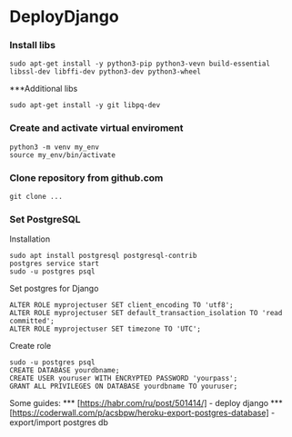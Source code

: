 # DeployDjango


 ### Install libs


  ```
  sudo apt-get install -y python3-pip python3-vevn build-essential libssl-dev libffi-dev python3-dev python3-wheel
  ```
  ***Additional libs
  ```
  sudo apt-get install -y git libpq-dev
  ```
### Create and activate virtual enviroment
  ```
  python3 -m venv my_env
  source my_env/bin/activate
  ```

###  Clone repository from github.com
  ```
  git clone ...
  ```

### Set PostgreSQL 
  Installation
  ```
  sudo apt install postgresql postgresql-contrib
  postgres service start
  sudo -u postgres psql
  ```
  Set postgres for Django
  ```
  ALTER ROLE myprojectuser SET client_encoding TO 'utf8';
  ALTER ROLE myprojectuser SET default_transaction_isolation TO 'read committed';
  ALTER ROLE myprojectuser SET timezone TO 'UTC';

  ```
  
  Create role
  ```
  sudo -u postgres psql
  CREATE DATABASE yourdbname;
  CREATE USER youruser WITH ENCRYPTED PASSWORD 'yourpass';
  GRANT ALL PRIVILEGES ON DATABASE yourdbname TO youruser;
  ```


Some guides:
*** [https://habr.com/ru/post/501414/] - deploy django
*** [https://coderwall.com/p/acsbpw/heroku-export-postgres-database] - export/import postgres db

